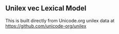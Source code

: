 Unilex vec Lexical Model
----------------------

This is built directly from Unicode.org unilex data at
https://github.com/unicode-org/unilex
